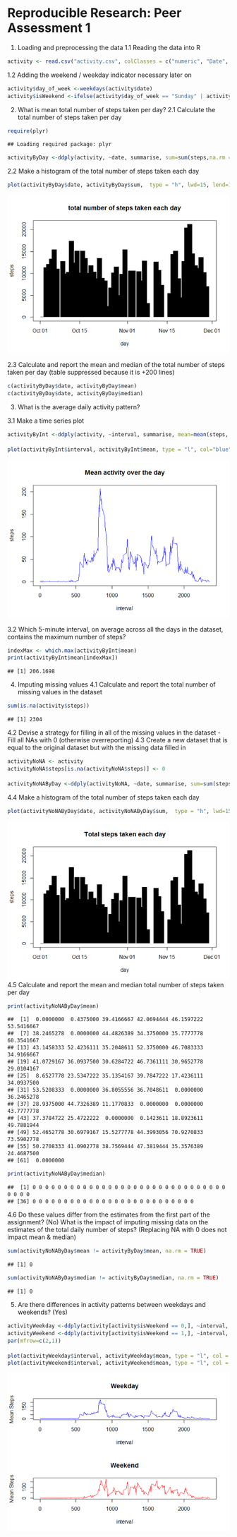 # Reproducible Research: Peer Assessment 1


1. Loading and preprocessing the data
  1.1 Reading the data into R


```r
activity <- read.csv("activity.csv", colClasses = c("numeric", "Date", "numeric"))
```
  1.2 Adding the weekend / weekday indicator necessary later on
  

```r
activity$day_of_week <-weekdays(activity$date)
activity$isWeekend <-ifelse(activity$day_of_week == "Sunday" | activity$day_of_week == "Saturday", 1, 0)
```

2. What is mean total number of steps taken per day?
  2.1 Calculate the total number of steps taken per day 


```r
require(plyr)
```

```
## Loading required package: plyr
```

```r
activityByDay <-ddply(activity, ~date, summarise, sum=sum(steps,na.rm = TRUE ), mean=mean(steps, na.rm = TRUE), median=median(steps, na.rm = TRUE) )
```
  2.2 Make a histogram of the total number of steps taken each day

```r
plot(activityByDay$date, activityByDay$sum,  type = "h", lwd=15, lend=1, main = "total number of steps taken each day", xlab = "day", ylab = "steps" )
```

![](PA1_template_files/figure-html/unnamed-chunk-4-1.png)<!-- -->

  2.3 Calculate and report the mean and median of the total number of steps taken per day (table suppressed because it is +200 lines)

```r
c(activityByDay$date, activityByDay$mean)
c(activityByDay$date, activityByDay$median)
```


3. What is the average daily activity pattern?

  3.1 Make a time series plot

```r
activityByInt <-ddply(activity, ~interval, summarise, mean=mean(steps, na.rm = TRUE) )

plot(activityByInt$interval, activityByInt$mean, type = "l", col="blue", main = "Mean activity over the day", xlab = "interval", ylab = "steps")
```

![](PA1_template_files/figure-html/unnamed-chunk-6-1.png)<!-- -->

  3.2 Which 5-minute interval, on average across all the days in the dataset, contains the maximum number of steps?

```r
indexMax <- which.max(activityByInt$mean)
print(activityByInt$mean[indexMax])
```

```
## [1] 206.1698
```


4. Imputing missing values
  4.1 Calculate and report the total number of missing values in the dataset

```r
sum(is.na(activity$steps))
```

```
## [1] 2304
```

  4.2 Devise a strategy for filling in all of the missing values in the dataset - Fill all NAs with 0 (otherwise overreporting)
  4.3 Create a new dataset that is equal to the original dataset but with the missing data filled in

```r
activityNoNA <- activity
activityNoNA$steps[is.na(activityNoNA$steps)] <- 0

activityNoNAByDay <-ddply(activityNoNA, ~date, summarise, sum=sum(steps ), mean=mean(steps), median=median(steps) )
```
  4.4 Make a histogram of the total number of steps taken each day 


```r
plot(activityNoNAByDay$date, activityNoNAByDay$sum,  type = "h", lwd=15, lend=1 , main = "Total steps taken each day", xlab = "day", ylab = "steps")
```

![](PA1_template_files/figure-html/unnamed-chunk-10-1.png)<!-- -->
  4.5 Calculate and report the mean and median total number of steps taken per day

```r
print(activityNoNAByDay$mean)
```

```
##  [1]  0.0000000  0.4375000 39.4166667 42.0694444 46.1597222 53.5416667
##  [7] 38.2465278  0.0000000 44.4826389 34.3750000 35.7777778 60.3541667
## [13] 43.1458333 52.4236111 35.2048611 52.3750000 46.7083333 34.9166667
## [19] 41.0729167 36.0937500 30.6284722 46.7361111 30.9652778 29.0104167
## [25]  8.6527778 23.5347222 35.1354167 39.7847222 17.4236111 34.0937500
## [31] 53.5208333  0.0000000 36.8055556 36.7048611  0.0000000 36.2465278
## [37] 28.9375000 44.7326389 11.1770833  0.0000000  0.0000000 43.7777778
## [43] 37.3784722 25.4722222  0.0000000  0.1423611 18.8923611 49.7881944
## [49] 52.4652778 30.6979167 15.5277778 44.3993056 70.9270833 73.5902778
## [55] 50.2708333 41.0902778 38.7569444 47.3819444 35.3576389 24.4687500
## [61]  0.0000000
```

```r
print(activityNoNAByDay$median)
```

```
##  [1] 0 0 0 0 0 0 0 0 0 0 0 0 0 0 0 0 0 0 0 0 0 0 0 0 0 0 0 0 0 0 0 0 0 0 0
## [36] 0 0 0 0 0 0 0 0 0 0 0 0 0 0 0 0 0 0 0 0 0 0 0 0 0 0
```
  4.6 Do these values differ from the estimates from the first part of the assignment? (No) What is the impact of imputing missing data on the estimates of the total daily number of steps? (Replacing NA with 0 does not impact mean & median)

```r
sum(activityNoNAByDay$mean != activityByDay$mean, na.rm = TRUE)
```

```
## [1] 0
```

```r
sum(activityNoNAByDay$median != activityByDay$median, na.rm = TRUE)
```

```
## [1] 0
```

5. Are there differences in activity patterns between weekdays and weekends? (Yes)


```r
activityWeekday <-ddply(activity[activity$isWeekend == 0,], ~interval, summarise, mean=mean(steps, na.rm = TRUE) )
activityWeekend <-ddply(activity[activity$isWeekend == 1,], ~interval, summarise, mean=mean(steps, na.rm = TRUE) )
par(mfrow=c(2,1))

plot(activityWeekday$interval, activityWeekday$mean, type = "l", col = "blue", main = "Weekday", xlab=("interval"), ylab=("Mean Steps"))
plot(activityWeekend$interval, activityWeekend$mean, type = "l", col = "red" , main = "Weekend", xlab=("interval"), ylab=("Mean Steps"))
```

![](PA1_template_files/figure-html/unnamed-chunk-13-1.png)<!-- -->
